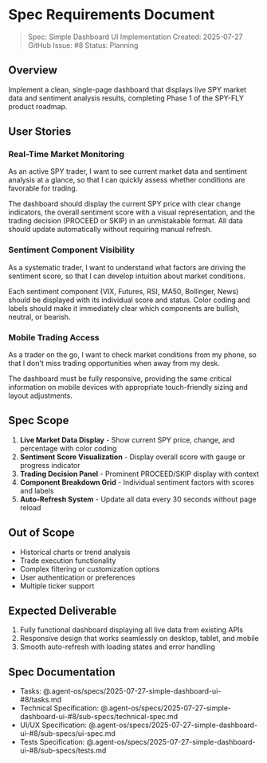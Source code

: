 # Spec Requirements Document

> Spec: Simple Dashboard UI Implementation
> Created: 2025-07-27
> GitHub Issue: #8
> Status: Planning

## Overview

Implement a clean, single-page dashboard that displays live SPY market data and sentiment analysis results, completing Phase 1 of the SPY-FLY product roadmap.

## User Stories

### Real-Time Market Monitoring

As an active SPY trader, I want to see current market data and sentiment analysis at a glance, so that I can quickly assess whether conditions are favorable for trading.

The dashboard should display the current SPY price with clear change indicators, the overall sentiment score with a visual representation, and the trading decision (PROCEED or SKIP) in an unmistakable format. All data should update automatically without requiring manual refresh.

### Sentiment Component Visibility

As a systematic trader, I want to understand what factors are driving the sentiment score, so that I can develop intuition about market conditions.

Each sentiment component (VIX, Futures, RSI, MA50, Bollinger, News) should be displayed with its individual score and status. Color coding and labels should make it immediately clear which components are bullish, neutral, or bearish.

### Mobile Trading Access

As a trader on the go, I want to check market conditions from my phone, so that I don't miss trading opportunities when away from my desk.

The dashboard must be fully responsive, providing the same critical information on mobile devices with appropriate touch-friendly sizing and layout adjustments.

## Spec Scope

1. **Live Market Data Display** - Show current SPY price, change, and percentage with color coding
2. **Sentiment Score Visualization** - Display overall score with gauge or progress indicator
3. **Trading Decision Panel** - Prominent PROCEED/SKIP display with context
4. **Component Breakdown Grid** - Individual sentiment factors with scores and labels
5. **Auto-Refresh System** - Update all data every 30 seconds without page reload

## Out of Scope

- Historical charts or trend analysis
- Trade execution functionality
- Complex filtering or customization options
- User authentication or preferences
- Multiple ticker support

## Expected Deliverable

1. Fully functional dashboard displaying all live data from existing APIs
2. Responsive design that works seamlessly on desktop, tablet, and mobile
3. Smooth auto-refresh with loading states and error handling

## Spec Documentation

- Tasks: @.agent-os/specs/2025-07-27-simple-dashboard-ui-#8/tasks.md
- Technical Specification: @.agent-os/specs/2025-07-27-simple-dashboard-ui-#8/sub-specs/technical-spec.md
- UI/UX Specification: @.agent-os/specs/2025-07-27-simple-dashboard-ui-#8/sub-specs/ui-spec.md
- Tests Specification: @.agent-os/specs/2025-07-27-simple-dashboard-ui-#8/sub-specs/tests.md